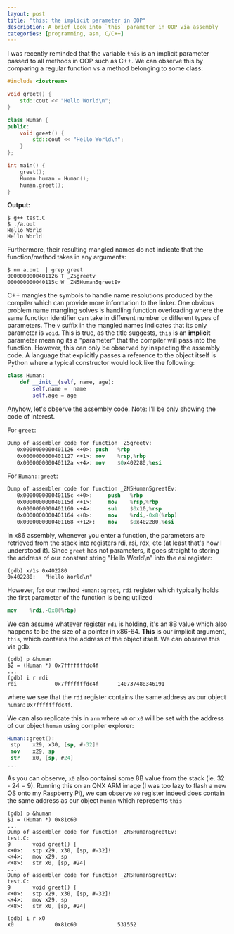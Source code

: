 ```yaml
---
layout: post
title: "this: the implicit parameter in OOP"
description: A brief look into `this` parameter in OOP via assembly
categories: [programming, asm, C/C++]
---
```


I was recently reminded that the variable `this` is an implicit parameter passed to all methods in OOP such as C++. We can observe this by comparing a regular function vs a method 
belonging to some class:

```cpp
#include <iostream>

void greet() {
    std::cout << "Hello World\n";
}

class Human {
public:
    void greet() {
        std::cout << "Hello World\n";
    }
};

int main() {
    greet();
    Human human = Human();
    human.greet();
}
```

**Output:**
```
$ g++ test.C
$ ./a.out 
Hello World
Hello World
```

Furthermore, their resulting mangled names do not indicate that the function/method takes in any arguments:

```shell
$ nm a.out  | grep greet
0000000000401126 T _Z5greetv
000000000040115c W _ZN5Human5greetEv
```

C++ mangles the symbols to handle name resolutions produced by the compiler which can provide more information to the linker. One obvious 
problem name mangling solves is handling function overloading where the same function identifier can take in different number or different types of parameters.
The `v` suffix in the mangled names indicates that its only parameter is `void`. This is true, as the title suggests, `this` is an **implicit** parameter 
meaning its a "parameter" that the compiler will pass into the function. However, this can only be observed by inspecting the assembly code. A language 
that explicitly passes a reference to the object itself is Python where a typical constructor would look like the following:

```python
class Human:
    def __init__(self, name, age):
        self.name =  name
        self.age = age
```

Anyhow, let's observe the assembly code. Note: I'll be only showing the code of interest.

For `greet`:
```nasm
Dump of assembler code for function _Z5greetv:
   0x0000000000401126 <+0>:	push   %rbp
   0x0000000000401127 <+1>:	mov    %rsp,%rbp
   0x000000000040112a <+4>:	mov    $0x402280,%esi
```

For `Human::greet`:
```nasm
Dump of assembler code for function _ZN5Human5greetEv:
   0x000000000040115c <+0>:     push   %rbp
   0x000000000040115d <+1>:     mov    %rsp,%rbp
   0x0000000000401160 <+4>:     sub    $0x10,%rsp
   0x0000000000401164 <+8>:     mov    %rdi,-0x8(%rbp)
   0x0000000000401168 <+12>:	mov    $0x402280,%esi
```

In x86 assembly, whenever you enter a function, the parameters are retrieved from the stack into registers rdi, rsi, rdx, etc (at least that's how I understood it).
Since `greet` has not parameters, it goes straight to storing the address of our constant string "Hello World\n" into the esi register:

```
(gdb) x/1s 0x402280
0x402280:	"Hello World\n"
```

However, for our method `Human::greet`, `rdi` register which typically holds the first parameter of the function is being utilized

```nasm
mov    %rdi,-0x8(%rbp)
```

We can assume whatever register `rdi` is holding, it's an 8B value which also happens to be the size of a pointer in x86-64.
**This** is our implicit argument, `this`, which contains the address of the object itself. We can observe this via gdb:
```
(gdb) p &human
$2 = (Human *) 0x7fffffffdc4f
...
(gdb) i r rdi
rdi            0x7fffffffdc4f      140737488346191
```

where we see that the `rdi` register contains the same address as our object `human`: `0x7fffffffdc4f`.


We can also replicate this in `arm` where `w0` or `x0` will be set with the address of our object `human` using compiler explorer:
```nasm
Human::greet():
 stp	x29, x30, [sp, #-32]!
 mov	x29, sp
 str	x0, [sp, #24]
...
```

As you can observe, `x0` also containsi some 8B value from the stack (ie. 32 - 24 = 9). Running this on an QNX ARM image (I was too lazy to flash a new OS onto my Raspberry Pi),
we can observe `x0` register indeed does contain the same address as our object `human` which represents `this`
```
(gdb) p &human
$1 = (Human *) 0x81c60
...
Dump of assembler code for function _ZN5Human5greetEv:
test.C:
9	    void greet() {
<+0>:	stp	x29, x30, [sp, #-32]!
<+4>:	mov	x29, sp
<+8>:	str	x0, [sp, #24]
...
Dump of assembler code for function _ZN5Human5greetEv:
test.C:
9	    void greet() {
<+0>:	stp	x29, x30, [sp, #-32]!
<+4>:	mov	x29, sp
<+8>:	str	x0, [sp, #24]

(gdb) i r x0                     
x0             0x81c60             531552
```


<!--
_Z begins mangled symbols
or nested names (including both namespaces and classes), this is followed by N
E is to indicate an end of the scope
wikipedia::article::format becomes:

_ZN9wikipedia7article6formatE


-->
